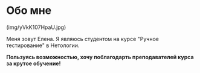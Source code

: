 # Обо мне

(img/yVkK107HpaU.jpg)

Меня зовут Елена. Я являюсь студентом на курсе "Ручное тестирование" в Нетологии. 

**Пользуясь возможностью, хочу поблагодарть преподавателей курса за крутое обучение!**



